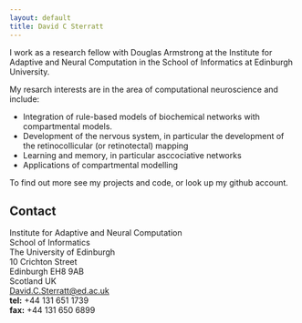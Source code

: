 ```yaml
---
layout: default
title: David C Sterratt
---
```


I work as a research fellow with Douglas Armstrong at the Institute
for Adaptive and Neural Computation in the School of Informatics at
Edinburgh University.

My resarch interests are in the area of computational neuroscience and
include:

* Integration of rule-based models of biochemical networks with
  compartmental models.
* Development of the nervous system, in particular the development of
  the retinocollicular (or retinotectal) mapping
* Learning and memory, in particular asccociative networks
* Applications of compartmental modelling 

To find out more see my projects and code, or look up my github account.

## Contact

Institute for Adaptive and Neural Computation  
School of Informatics  
The University of Edinburgh  
10 Crichton Street  
Edinburgh EH8 9AB  
Scotland UK  
David.C.Sterratt@ed.ac.uk  
**tel:** 	+44 131 651 1739  
**fax:** 	+44 131 650 6899

